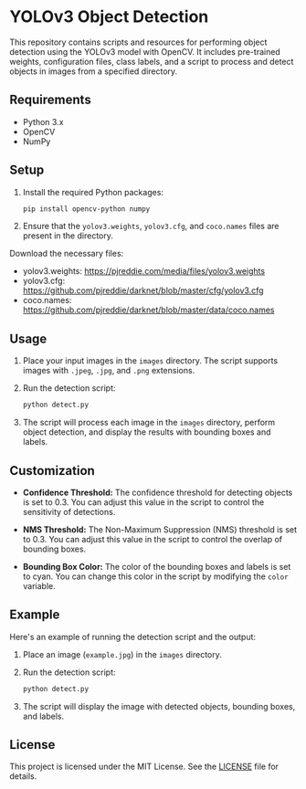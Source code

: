 # YOLOv3 Object Detection

This repository contains scripts and resources for performing object detection using the YOLOv3 model with OpenCV. It includes pre-trained weights, configuration files, class labels, and a script to process and detect objects in images from a specified directory.

## Requirements

- Python 3.x
- OpenCV
- NumPy

## Setup

1. Install the required Python packages:

    ```sh
    pip install opencv-python numpy
    ```

2. Ensure that the `yolov3.weights`, `yolov3.cfg`, and `coco.names` files are present in the directory.

Download the necessary files:
- yolov3.weights: <https://pjreddie.com/media/files/yolov3.weights>
- yolov3.cfg: <https://github.com/pjreddie/darknet/blob/master/cfg/yolov3.cfg>
- coco.names: <https://github.com/pjreddie/darknet/blob/master/data/coco.names>

## Usage

1. Place your input images in the `images` directory. The script supports images with `.jpeg`, `.jpg`, and `.png` extensions.

2. Run the detection script:

    ```sh
    python detect.py
    ```

3. The script will process each image in the `images` directory, perform object detection, and display the results with bounding boxes and labels.

## Customization

- **Confidence Threshold:** The confidence threshold for detecting objects is set to 0.3. You can adjust this value in the script to control the sensitivity of detections.

- **NMS Threshold:** The Non-Maximum Suppression (NMS) threshold is set to 0.3. You can adjust this value in the script to control the overlap of bounding boxes.

- **Bounding Box Color:** The color of the bounding boxes and labels is set to cyan. You can change this color in the script by modifying the `color` variable.

## Example

Here's an example of running the detection script and the output:

1. Place an image (`example.jpg`) in the `images` directory.
2. Run the detection script:

    ```sh
    python detect.py
    ```

3. The script will display the image with detected objects, bounding boxes, and labels.

## License

This project is licensed under the MIT License. See the [LICENSE](LICENSE) file for details.
